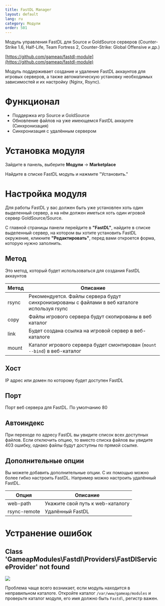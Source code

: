 ```yaml
---
title: FastDL Manager
layout: default
lang: ru
category: Модули
order: 501
---
```


Модуль управления FastDL для Source и GoldSource серверов (Counter-Strike 1.6, Half-Life, Team Fortress 2, 
Counter-Strike: Global Offensive и др.)

[https://github.com/gameap/fastdl-module](https://github.com/gameap/fastdl-module)

Модуль поддерживает создание и удаление FastDL аккаунтов для игровых серверов, а также
автоматическую установку необходимых зависимостей и их настройку (Nginx, Rsync).

# Функционал

* Поддержка игр Source и GoldSource
* Обновление файлов на уже имеющемся FastDL аккаунте (Синхронизация)
* Синхронизация с удалённым сервером

# Установка модуля

Зайдите в панель, выберите **Модули** -> **Marketplace**

Найдите в списке FastDL модуль и нажмите "Установить."

# Настройка модуля

Для работы FastDL у вас должен быть уже установлен хоть один выделенный сервер, а 
на нём должен иметься хоть один игровой сервер GoldSource/Source.

С главной страницы панели перейдите в **"FastDL"**, найдите в списке выделенный сервер, на котором вы хотите установить
FastDL окружение, кликните **"Редактировать"**, перед вами откроется форма, которую нужно заполнить.

## Метод

Это метод, который будет использоваться для создания FastDL аккаунтов

| Метод  | Описание                                  |
| ------ | ----------------------------------------- |
| rsync  | Рекомендуется. Файлы сервера будут синхронизированы с файлами в веб каталоге используя rsync
| copy   | Файлы игрового сервера будут скопированы в веб каталог
| link   | Будет создана ссылка на игровой сервер в веб-каталоге
| mount  | Каталог игрового сервера будет смонтирован (`mount --bind`) в веб-каталог 

## Хост

IP адрес или домен по которому будет доступен FastDL

## Порт

Порт веб сервера для FastDL. По умолчанию 80

## Автоиндекс

При переходе по адресу FastDL вы увидите список всех доступных файлов. 
Если отключить опцию, то вместо списка файлов вы увидите 403 ошибку, однако файлы будут доступны по прямой ссылке.

## Дополнительные опции

Вы можете добавить дополнительные опции. С их помощью можно более гибко настроить FastDL. 
Например можно настроить удалённый FastDL.

| Опция         | Описание                                  |
| ------------- | ----------------------------------------- |
| web-path      | Укажите свой путь к web-каталогу
| rsync-remote  | Удалённый FastDL

# Устранение ошибок

##  Class 'GameapModules\Fastdl\Providers\FastDlServiceProvider' not found

![](/images/errors/fastdl_service_provider.png)

Проблема чаще всего возникает, если модуль находится в неправильном каталоге.
Откройте каталог `/var/www/gameap/modules` и проверьте каталог модуля, его имя должно быть `Fastdl`, регистр важен.
